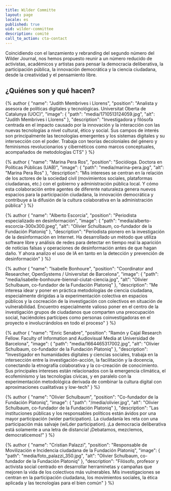 ```yaml
---
title: Wilder Committe
layout: page
locale: es
published: true
uid: wilder-committee
description: comité
call_to_action: cta-contact
---
```

Coincidiendo con el lanzamiento y rebranding del segundo número del Wilder Journal, nos hemos propuesto reunir a un número reducido de activistas, académicos y artistas para pensar la democracia deliberativa, la participación pública, la innovación democrática y la ciencia ciudadana, desde la creatividad y el pensamiento libre.

## ¿Quiénes son y qué hacen?

{% author { "name": "Judith Membrives i Llorens", "position": "Analista y asesora de políticas digitales y tecnológicas. Universitat Oberta de Catalunya (UOC)", "image": { "path": "media/1710513124059.jpg", "alt": "Judith Membrives i Llorens" }, "description": "Investigadora y filósofa centrada en el impacto causado por la innovación y la interacción con las nuevas tecnologías a nivel cultural, ético y social. Sus campos de interés son principalmente las tecnologías emergentes y los sistemas digitales y su intersección con el poder. Trabaja con teorías decoloniales del género y feminismos revolucionarios y cibernéticos como marcos conceptuales, acompañados de metodologías CTS" } %}

{% author { "name": "Marina Pera Ros", "position": "Socióloga. Doctora en Políticas Públicas (UAB)", "image": { "path": "media/marina-pera.jpg", "alt": "Marina Pera Ros" }, "description": "Mis intereses se centran en la relación de los actores de la sociedad civil (movimientos sociales, plataformas ciudadanas, etc.) con el gobierno y administración pública local. Y cómo esta colaboración entre agentes de diferente naturaleza genera nuevos espacios para la participación ciudadana, la innovación democrática y contribuye a la difusión de la cultura colaborativa en la administración pública" } %}

{% author { "name": "Alberto Escorcia", "position": "Periodista especializado en desinformación", "image": { "path": "media/alberto-escorcia-300x300.jpeg", "alt": "Olivier Schulbaum, co-fundador de la Fundación Platoniq" }, "description": "Periodista pionero en la investigación de la desinformación en Internet. Ha desarrollado un método que utiliza software libre y análisis de redes para detectar en tiempo real la aparición de noticias falsas y operaciones de desinformación antes de que hagan daño. Y ahora analizo el uso de IA en tanto en la detección y prevención de desinformación" } %}

{% author { "name": "Isabelle Bonhoure", "position": "Coordinator and Researcher, OpenSystems / Universitat de Barcelona", "image": { "path": "media/isabelle-bonhoure-biennal-ciutat-ciencia.jpg", "alt": "Olivier Schulbaum, co-fundador de la Fundación Platoniq" }, "description": "Me interesa idear y poner en práctica metodologías de ciencia ciudadana, especialmente dirigidas a la experimentación colectiva en espacios públicos y la cocreación de la investigación con colectivos en situación de vulnerabilidad. Encuentro especialmente valioso poner en el centro de la investigación grupos de ciudadanos que comparten una preocupación social, haciéndoles partícipes como personas coinvestigadoras en el proyecto e involucrándolos en todo el proceso" } %}

{% author { "name": "Enric Senabre", "position": "Ramón y Cajal Research Fellow. Faculty of Information and Audiovisual Media at Universidad de Barcelona", "image": { "path": "media/1664465317002.jpg", "alt": "Olivier Schulbaum, co-fundador de la Fundación Platoniq" }, "description": "Investigador en humanidades digitales y ciencias sociales, trabaja en la intersección entre la investigación-acción, la facilitación y la docencia, conectando la etnografía colaborativa y la co-creación de conocimiento. Sus principales intereses están relacionados con la emergencia climática, el ecofeminismo y las tecnologías cívicas, y en paralelo con la experimentación metodológica derivada de combinar la cultura digital con aproximaciones cualitativas y low-tech" } %}

{% author { "name": "Olivier Schulbaum", "position": "Co-fundador de la Fundación Platoniq", "image": { "path": "/media/olivier.jpg", "alt": "Olivier Schulbaum, co-fundador de la Fundación Platoniq" }, "description": "Las instituciones públicas y los responsables políticos están ávidos por una mayor participación (wider participation). La ciudadanía les reta con una participación más salvaje (wiLder participation). ¡La democracia deliberativa está solamente a una letra de distancia! ¡Debatamos, mezclemos, democraticemos!" } %}

{% author { "name": "Cristian Palazzi", "position": "Responsable de Movilización e Incidencia ciudadana de la Fundación Platoniq", "image": { "path": "media/foto_palazzi_350.jpg", "alt": "Olivier Schulbaum, co-fundador de la Fundación Platoniq" }, "description": "Filósofo, profesor y activista social centrado en desarrollar herraminetas y campañas que mejoren la vida de los colectivos más vulnerables. Mis investigaciones se centran en la participación ciudadana, los movimientos sociales, la ética aplicada y las tecnologías para el bien común" } %}
